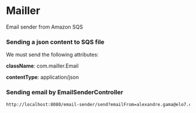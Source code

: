 # Mailler
Email sender from Amazon SQS

### Sending a json content to SQS file

We must send the following attributes:

**className**: com.mailler.Email

**contentType**: application/json

### Sending email by EmailSenderController

```bash
http://localhost:8080/email-sender/send?emailFrom=alexandre.gama@elo7.com&emailTo=alexandre.gama@elo7.com
```
